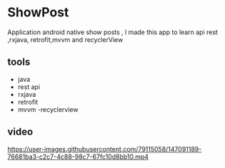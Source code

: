 # ShowPost
Application android native show posts , l made this app to learn api rest ,rxjava, retrofit,mvvm and recyclerView
## tools
 - java
 - rest api
 - rxjava
 - retrofit
 - mvvm
 -recyclerview
 ## video
 https://user-images.githubusercontent.com/79115058/147091189-76681ba3-c2c7-4c88-98c7-67fc10d8bb10.mp4
